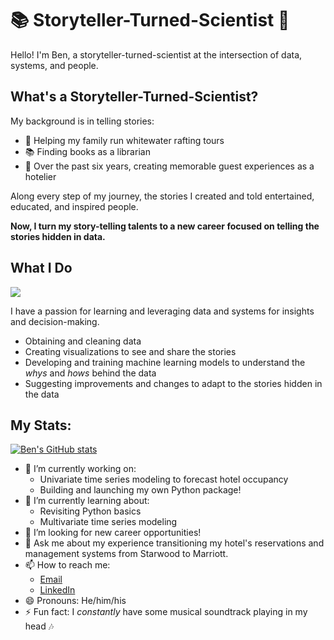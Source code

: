 # 📚 Storyteller-Turned-Scientist 🔬

Hello! I'm Ben, a storyteller-turned-scientist at the intersection of data, systems, and people.

## What's a Storyteller-Turned-Scientist?

My background is in telling stories:
* 🛶 Helping my family run whitewater rafting tours
* 📚 Finding books as a librarian
* 🛌 Over the past six years, creating memorable guest experiences as a hotelier
 
Along every step of my journey, the stories I created and told entertained, educated, and inspired people. 

**Now, I turn my story-telling talents to a new career focused on telling the stories hidden in data.**

## What I Do

![](https://img.shields.io/badge/Code-Python-informational?style=flat&logo=<LOGO_NAME>&logoColor=white&color=2bbc8a)

I have a passion for learning and leveraging data and systems for insights and decision-making.

* Obtaining and cleaning data 
* Creating visualizations to see and share the stories
* Developing and training machine learning models to understand the *whys* and *hows* behind the data
* Suggesting improvements and changes to adapt to the stories hidden in the data

## My Stats:

[![Ben's GitHub stats](https://github-readme-stats.vercel.app/api?username=BenJMcCarty&show_icons=true&theme=radical)](https://github.com/BenJMcCarty/github-readme-stats)

- 🔨 I’m currently working on:
  - Univariate time series modeling to forecast hotel occupancy
  - Building and launching my own Python package!
- 🏫 I’m currently learning about:
  - Revisiting Python basics
  - Multivariate time series modeling
- 🤔 I’m looking for new career opportunities!
- 💬 Ask me about my experience transitioning my hotel's reservations and management systems from Starwood to Marriott.
- 📫 How to reach me:
  - [Email](mailto:bmccarty505@gmail.com)
  - [LinkedIn](https://www.linkedin.com/in/bmccarty505/)
- 😄 Pronouns: He/him/his
- ⚡ Fun fact: I *constantly* have some musical soundtrack playing in my head 🎶
